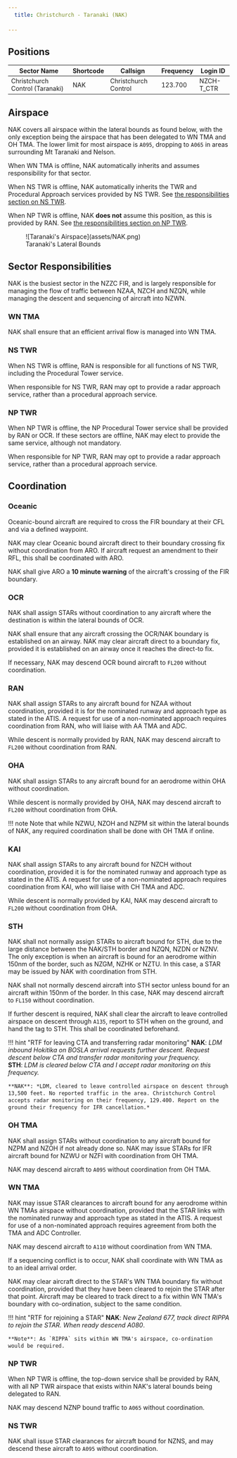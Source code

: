 ```yaml
---
  title: Christchurch - Taranaki (NAK)

---
```


## Positions

| Sector Name                     | Shortcode | Callsign             | Frequency | Login ID   |
| ------------------------------- | --------- | -------------------- | --------- | ---------- |
| Christchurch Control (Taranaki) | NAK       | Christchurch Control | 123.700   | NZCH-T_CTR |

## Airspace

NAK covers all airspace within the lateral bounds as found below, with the only exception being the airspace that has been delegated to WN TMA and OH TMA. The lower limit for most airspace is `A095`, dropping to `A065` in areas surrounding Mt Taranaki and Nelson.

When WN TMA is offline, NAK automatically inherits and assumes responsibility for that sector. 

When NS TWR is offline, NAK automatically inherits the TWR and Procedural Approach services provided by NS TWR. See [the responsibilities section on NS TWR](#ns-twr). 

When NP TWR is offline, NAK **does not** assume this position, as this is provided by RAN. See [the responsibilities section on NP TWR](#np-twr).

<figure markdown> 
  ![Taranaki's Airspace](assets/NAK.png)
  <figcaption>Taranaki's Lateral Bounds</figcaption>
</figure>

## Sector Responsibilities

NAK is the busiest sector in the NZZC FIR, and is largely responsible for managing the flow of traffic between NZAA, NZCH and NZQN, while managing the descent and sequencing of aircraft into NZWN.

### WN TMA

NAK shall ensure that an efficient arrival flow is managed into WN TMA.

### NS TWR

When NS TWR is offline, RAN is responsible for all functions of NS TWR, including the Procedural Tower service. 

When responsible for NS TWR, RAN may opt to provide a radar approach service, rather than a procedural approach service.

### NP TWR

When NP TWR is offline, the NP Procedural Tower service shall be provided by RAN or OCR. If these sectors are offline, NAK may elect to provide the same service, although not mandatory. 

When responsible for NP TWR, RAN may opt to provide a radar approach service, rather than a procedural approach service.


## Coordination

### Oceanic

Oceanic-bound aircraft are required to cross the FIR boundary at their CFL and via a defined waypoint. 

NAK may clear Oceanic bound aircraft direct to their boundary crossing fix without coordination from ARO. If aircraft request an amendment to their RFL, this shall be coordinated with ARO.

NAK shall give ARO a **10 minute warning** of the aircraft's crossing of the FIR boundary.

### OCR

NAK shall assign STARs without coordination to any aircraft where the destination is within the lateral bounds of OCR.

NAK shall ensure that any aircraft crossing the OCR/NAK boundary is established on an airway. NAK may clear aircraft direct to a boundary fix, provided it is established on an airway once it reaches the direct-to fix.

If necessary, NAK may descend OCR bound aircraft to `FL200` without coordination.

### RAN

NAK shall assign STARs to any aircraft bound for NZAA without coordination, provided it is for the nominated runway and approach type as stated in the ATIS. A request for use of a non-nominated approach requires coordination from RAN, who will liaise with AA TMA and ADC.

While descent is normally provided by RAN, NAK may descend aircraft to `FL200` without coordination from RAN.

### OHA

NAK shall assign STARs to any aircraft bound for an aerodrome within OHA without coordination. 

While descent is normally provided by OHA, NAK may descend aircraft to `FL200` without coordination from OHA.

!!! note
    Note that while NZWU, NZOH and NZPM sit within the lateral bounds of NAK, any required coordination shall be done with OH TMA if online.

### KAI

NAK shall assign STARs to any aircraft bound for NZCH without coordination, provided it is for the nominated runway and approach type as stated in the ATIS. A request for use of a non-nominated approach requires coordination from KAI, who will liaise with CH TMA and ADC.

While descent is normally provided by KAI, NAK may descend aircraft to `FL200` without coordination from OHA.

### STH

NAK shall not normally assign STARs to aircraft bound for STH, due to the large distance between the NAK/STH border and NZQN, NZDN or NZNV. The only exception is when an aircraft is bound for an aerodrome within 150nm of the border, such as NZGM, NZHK or NZTU. In this case, a STAR may be issued by NAK with coordination from STH.

NAK shall not normally descend aircraft into STH sector unless bound for an aircraft within 150nm of the border. In this case, NAK may descend aircraft to `FL150` without coordination. 

If further descent is required, NAK shall clear the aircraft to leave controlled airspace on descent through `A135`, report to STH when on the ground, and hand the tag to STH. This shall be coordinated beforehand.

!!! hint "RTF for leaving CTA and transferring radar monitoring"
    **NAK**: *LDM inbound Hokitika on BOSLA arrival requests further descent. Request descent below CTA and transfer radar monitoring your frequency.*  
    **STH**: *LDM is cleared below CTA and I accept radar monitoring on this frequency.*

    **NAK**: *LDM, cleared to leave controlled airspace on descent through 13,500 feet. No reported traffic in the area. Christchurch Control accepts radar monitoring on their frequency, 129.400. Report on the ground their frequency for IFR cancellation.*


### OH TMA

NAK shall assign STARs without coordination to any aircraft bound for NZPM and NZOH if not already done so. NAK may issue STARs for IFR aircraft bound for NZWU or NZFI with coordination from OH TMA.

NAK may descend aircraft to `A095` without coordination from OH TMA.

### WN TMA

NAK may issue STAR clearances to aircraft bound for any aerodrome within WN TMAs airspace without coordination, provided that the STAR links with the nominated runway and approach type as stated in the ATIS. A request for use of a non-nominated approach requires agreement from both the TMA and ADC Controller.

NAK may descend aircraft to `A110` without coordination from WN TMA.

If a sequencing conflict is to occur, NAK shall coordinate with WN TMA as to an ideal arrival order. 

NAK may clear aircraft direct to the STAR's WN TMA boundary fix without coordination, provided that they have been cleared to rejoin the STAR after that point. Aircraft may be cleared to track direct to a fix within WN TMA's boundary with co-ordination, subject to the same condition.

!!! hint "RTF for rejoining a STAR"
    **NAK**: *New Zealand 677, track direct RIPPA to rejoin the STAR. When ready descend A080*.

    **Note**: As `RIPPA` sits within WN TMA's airspace, co-ordination would be required.

### NP TWR

When NP TWR is offline, the top-down service shall be provided by RAN, with all NP TWR airspace that exists within NAK's lateral bounds being delegated to RAN.

NAK may descend NZNP bound traffic to `A065` without coordination.

### NS TWR

NAK shall issue STAR clearances for aircraft bound for NZNS, and may descend these aircraft to `A095` without coordination.